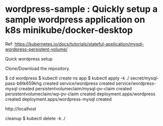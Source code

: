 # wordpress-sample : Quickly setup a sample wordpress application on k8s minikube/docker-desktop
Ref: https://kubernetes.io/docs/tutorials/stateful-application/mysql-wordpress-persistent-volume/

Quick wordpress setup

Clone/Download the repository.

$ cd wordpress
$ kubectl create ns app
$ kubectl apply -k ./
  secret/mysql-pass-b6tk659khg created
  service/wordpress created
  service/wordpress-mysql created
  persistentvolumeclaim/mysql-pv-claim created
  persistentvolumeclaim/wp-pv-claim created
  deployment.apps/wordpress created
  deployment.apps/wordpress-mysql created

http://localhost

cleanup 
$ kubectl delete -k ./
